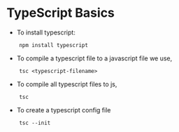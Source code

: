 # TypeScript Basics
- To install typescript:
```
    npm install typescript
```

- To compile a typescript file to a javascript file we use,
```
    tsc <typescript-filename>
```
- To compile all typescript files to js,
```
    tsc
```
- To create a typescript config file
```
    tsc --init
```